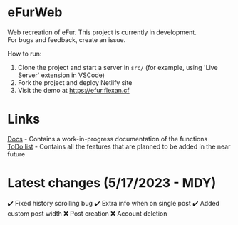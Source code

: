 # eFurWeb
Web recreation of eFur. This project is currently in development.  
For bugs and feedback, create an issue.

How to run:
1. Clone the project and start a server in `src/` (for example, using 'Live Server' extension in VSCode)
2. Fork the project and deploy Netlify site
3. Visit the demo at https://efur.flexan.cf

# Links
[Docs](docs.md) - Contains a work-in-progress documentation of the functions  
[ToDo list](todo.md) - Contains all the features that are planned to be added in the near future

# Latest changes (5/17/2023 - MDY)
:heavy_check_mark: Fixed history scrolling bug
:heavy_check_mark: Extra info when on single post
:heavy_check_mark: Added custom post width
:x: Post creation
:x: Account deletion